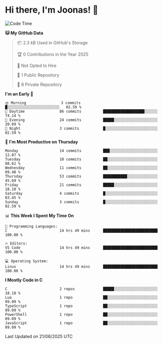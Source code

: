 <!--<a href="https://github.com/anuraghazra/github-readme-stats">
  <img align="center" height=200 src="https://readme-stats-git-main-joonas45s-projects.vercel.app/api?username=Joonas45&hide=stars&show_icons=true&theme=monokai" />
</a>
<a href="">
  <img align="center" width=300 src="https://readme-stats-git-main-joonas45s-projects.vercel.app/api/top-langs?username=Joonas45&theme=monokai&layout=compact" />
</a>-->
<!--
<a href="">
  <img align="center" height=125 width=600 src="https://readme-stats-git-main-joonas45s-projects.vercel.app/api/wakatime?username=Joonas45&theme=monokai&layout=compact" />
</a>
-->

# Hi there, I'm Joonas! :wave:


<!--START_SECTION:waka-->
![Code Time](http://img.shields.io/badge/Code%20Time-296%20hrs%2054%20mins-blue)

**🐱 My GitHub Data** 

> 📦 2.3 kB Used in GitHub's Storage 
 > 
> 🏆 0 Contributions in the Year 2025
 > 
> 🚫 Not Opted to Hire
 > 
> 📜 1 Public Repository 
 > 
> 🔑 8 Private Repository 
 > 
**I'm an Early 🐤** 

```text
🌞 Morning                3 commits           █░░░░░░░░░░░░░░░░░░░░░░░░   02.59 % 
🌆 Daytime                86 commits          ███████████████████░░░░░░   74.14 % 
🌃 Evening                24 commits          █████░░░░░░░░░░░░░░░░░░░░   20.69 % 
🌙 Night                  3 commits           █░░░░░░░░░░░░░░░░░░░░░░░░   02.59 % 
```
📅 **I'm Most Productive on Thursday** 

```text
Monday                   14 commits          ███░░░░░░░░░░░░░░░░░░░░░░   12.07 % 
Tuesday                  10 commits          ██░░░░░░░░░░░░░░░░░░░░░░░   08.62 % 
Wednesday                11 commits          ██░░░░░░░░░░░░░░░░░░░░░░░   09.48 % 
Thursday                 53 commits          ███████████░░░░░░░░░░░░░░   45.69 % 
Friday                   21 commits          █████░░░░░░░░░░░░░░░░░░░░   18.10 % 
Saturday                 4 commits           █░░░░░░░░░░░░░░░░░░░░░░░░   03.45 % 
Sunday                   3 commits           █░░░░░░░░░░░░░░░░░░░░░░░░   02.59 % 
```


📊 **This Week I Spent My Time On** 

```text
💬 Programming Languages: 
C                        14 hrs 49 mins      █████████████████████████   100.00 % 

🔥 Editors: 
VS Code                  14 hrs 49 mins      █████████████████████████   100.00 % 

💻 Operating System: 
Linux                    14 hrs 49 mins      █████████████████████████   100.00 % 
```

**I Mostly Code in C** 

```text
C                        2 repos             █████░░░░░░░░░░░░░░░░░░░░   18.18 % 
Lua                      1 repo              ██░░░░░░░░░░░░░░░░░░░░░░░   09.09 % 
TypeScript               1 repo              ██░░░░░░░░░░░░░░░░░░░░░░░   09.09 % 
PowerShell               1 repo              ██░░░░░░░░░░░░░░░░░░░░░░░   09.09 % 
JavaScript               1 repo              ██░░░░░░░░░░░░░░░░░░░░░░░   09.09 % 
```




 Last Updated on 21/06/2025 UTC
<!--END_SECTION:waka-->
